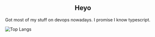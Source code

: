 

<h2 align="center"> Heyo </h2>
Got most of my stuff on devops nowadays. I promise I know typescript.


![Top Langs](https://github-readme-stats.vercel.app/api/top-langs/?username=lucidrunner&layout=compact&theme=date_night)
